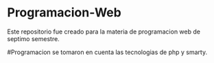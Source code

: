 # Programacion-Web
Este repositorio fue creado para la materia de programacion web de septimo semestre. 

#Programacion
se tomaron en cuenta las tecnologias de php y smarty.
